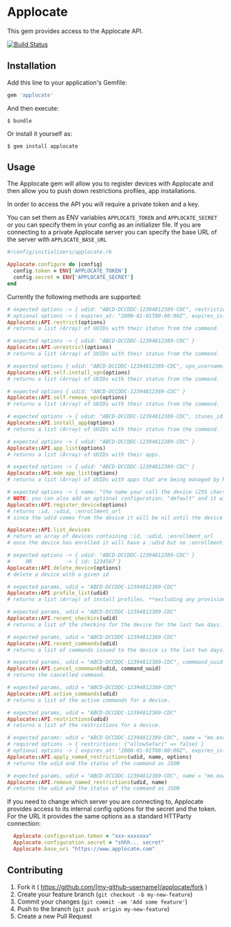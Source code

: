 # Applocate

This gem provides access to the Applocate API.

[![Build Status](https://travis-ci.org/aai/applocate.svg?branch=master)](https://travis-ci.org/aai/applocate)

## Installation

Add this line to your application's Gemfile:

```ruby
gem 'applocate'
```

And then execute:

    $ bundle

Or install it yourself as:

    $ gem install applocate

## Usage

The Applocate gem will allow you to register devices with Applocate and then allow you to
push down restrictions profiles, app installations.

In order to access the API you will require a private token and a key.

You can set them as ENV variables ```APPLOCATE_TOKEN``` and ```APPLOCATE_SECRET``` or you can specify them in your
config as an initializer file. If you are connecting to a private Applocate server you can specify the base URL of
the server with ```APPLOCATE_BASE_URL```

```ruby
#/config/initializers/applocate.rb

Applocate.configure do |config|
  config.token = ENV['APPLOCATE_TOKEN']
  config.secret = ENV['APPLOCATE_SECRET']
end
```

Currently the following methods are supported:

```ruby
# expected options -> { udid: "ABCD-DCCDDC-12394812389-CDC", restrictions: {"allowSafari" => false} }
# optional options -> { expires_at: "2000-01-01T00:00:00Z", expires_in: 1337, profile_name: "com.example.my.profile"}
Applocate::API.restrict(options)
# returns a list (Array) of UUIDs with their status from the command.

# expected options -> { udid: "ABCD-DCCDDC-12394812389-CDC" }
Applocate::API.unrestrict(options)
# returns a list (Array) of UUIDs with their status from the command.

# expected options { udid: "ABCD-DCCDDC-12394812389-CDC", vpn_username: "123456", vpn_password: "p@ssw0rd" }
Applocate::API.self.install_vpn(options)
# returns a list (Array) of UUIDs with their status from the command.

# expected options { udid: "ABCD-DCCDDC-12394812389-CDC" }
Applocate::API.self.remove_vpn(options)
# returns a list (Array) of UUIDs with their status from the command.

# expected options -> { udid: "ABCD-DCCDDC-12394812389-CDC", itunes_id: "003274092" }
Applocate::API.install_app(options)
# returns a list (Array) of UUIDs with their status from the command.

# expected options -> { udid: "ABCD-DCCDDC-12394812389-CDC" }
Applocate::API.app_list(options)
# returns a list (Array) of UUIDs with their apps.

# expected options -> { udid: "ABCD-DCCDDC-12394812389-CDC" }
Applocate::API.mdm_app_list(options)
# returns a list (Array) of UUIDs with apps that are being managed by MDM.

# expected options -> { name: "the name your call the device (255 chars)", identifier: "INTERNAL_CORP_ID_UPTO_255CHAR" }
# NOTE: you can also add an optional configuration: "default" and it will apply a named configuration that matches.
Applocate::API.register_device(options)
# returns :id, :udid, :enrollment_url
# since the udid comes from the device it will be nil until the device enrolls

Applocate::API.list_devices
# return an array of devices containing :id, :udid, :enrollment_url
# once the device has enrolled it will have a :udid but no :enrollment_url

# expected options -> { udid: "ABCD-DCCDDC-12394812389-CDC" }
#     OR           -> { id: 1234567 }
Applocate::API.delete_device(options)
# delete a device with a given id

# expected params, udid = "ABCD-DCCDDC-12394812389-CDC"
Applocate::API.profile_list(udid)
# returns a list (Array) of install profiles. **excluding any provisioning profiles.**

# expected params, udid = "ABCD-DCCDDC-12394812389-CDC"
Applocate::API.recent_checkins(udid)
# returns a list of the checkins for the device for the last two days.

# expected params, udid = "ABCD-DCCDDC-12394812389-CDC"
Applocate::API.recent_commands(udid)
# returns a list of commands issued to the device is the last two days.

# expected params, udid = "ABCD-DCCDDC-12394812389-CDC", commmand_uuid = "xxxx-xxx-xxxx-xxxxxxxxxxx"
Applocate::API.cancel_commmand(udid, command_uuid)
# returns the cancelled command.

# expected params, udid = "ABCD-DCCDDC-12394812389-CDC"
Applocate::API.active_commands(udid)
# returns a list of the active commands for a device.

# expected params, udid = "ABCD-DCCDDC-12394812389-CDC"
Applocate::API.restrictions(udid)
# returns a list of the restrictions for a device.

# expected params: udid = "ABCD-DCCDDC-12394812389-CDC", name = "me.example.restrictions", options = {}
# required options -> { restrictions: {"allowSafari" => false} }
# optional options -> { expires_at: "2000-01-01T00:00:00Z", expires_in: 1337 }
Applocate::API.apply_named_restrictions(udid, name, options)
# returns the udid and the status of the command as JSON

# expected params, udid = "ABCD-DCCDDC-12394812389-CDC", name = "me.example.restrictions"
Applocate::API.remove_named_restrictions(udid, name)
# returns the udid and the status of the command as JSON

```

If you need to change which server you are connecting to, Applocate provides
access to its internal config options for the secret and the token. For the URL
it provides the same options as a standard HTTParty connection:

```ruby
  Applocate.configuration.token = "xxx-xxxxxxx"
  Applocate.configuration.secret = "shhh... secret"
  Applocate.base_uri "https://www.applocate.com"
```

## Contributing

1. Fork it ( https://github.com/[my-github-username]/applocate/fork )
2. Create your feature branch (`git checkout -b my-new-feature`)
3. Commit your changes (`git commit -am 'Add some feature'`)
4. Push to the branch (`git push origin my-new-feature`)
5. Create a new Pull Request
